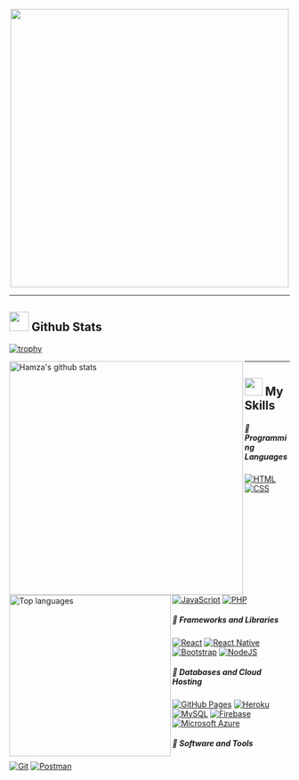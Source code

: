 <!-- ### Hi there 👋

<p align="center"><img width="50%" src="https://github.com/alansmathew/alansmathew/raw/master/lang.gif" alt="lang image here" /></p> -->


<p align="center">
<img display="flex" align="center" justify-content="center" width="500" src="https://pimp-my-readme.webapp.io/pimp-my-readme/wavy-banner?subtitle=I%20build%20things%20for%20the%20web%20%F0%9F%8E%A8%F0%9F%92%BB%E2%9D%A4%EF%B8%8F&title=Hey%2C%20I%27m%20Hamza%20%F0%9F%91%8B" />
</p>

<!-- <p align="center">
<a href="https://app.daily.dev/hzeghari"><img src="https://github.com/hzeghari/hzeghari/blob/main/devcard.svg" width="400" alt="Hamza Zeghari's Dev Card"/></a>
</p> -->

<hr>
<h2>  <img src = "https://i.pinimg.com/originals/65/c4/f4/65c4f452571be1261e9c623f7da488ac.gif" width = 35px> Github Stats </h2>

[![trophy](https://github-profile-trophy.vercel.app/?username=hzeghari&theme=gruvbox)](https://github.com/ryo-ma/github-profile-trophy)

<a href="https://github.com/hzeghari">
  <img align="left" width="420" src="https://github-readme-stats.vercel.app/api?username=hzeghari&count_private=true&show_icons=true&theme=onedark&hide=stars" alt="Hamza's github stats" />
</a>
<a href="https://github.com/hzeghari">
  <img align="left" width="290" src="https://github-readme-stats.vercel.app/api/top-langs/?username=hzeghari&layout=compact&theme=react" alt="Top languages" />
</a>

<hr>

<h2><img src = "https://media2.giphy.com/media/QssGEmpkyEOhBCb7e1/giphy.gif?cid=ecf05e47a0n3gi1bfqntqmob8g9aid1oyj2wr3ds3mg700bl&rid=giphy.gif" width = 32px> My Skills</f2> 

##### 💪 Programming Languages

<p>
    <a href="https://github.com/search?q=user%3ADenverCoder1+is%3Arepo+language%3Ahtml"><img alt="HTML" src="https://img.shields.io/badge/HTML-2c292d.svg?style=for-the-badge&logo=html5&logoColor=ffffff"></a>
    <a href="https://github.com/search?q=user%3ADenverCoder1+is%3Arepo+language%3Acss"><img alt="CSS" src="https://img.shields.io/badge/CSS-2c292d.svg?style=for-the-badge&logo=css3&logoColor=ffffff"></a>
    <a href="https://github.com/search?q=user%3ADenverCoder1+is%3Arepo+language%3Ajavascript"><img alt="JavaScript" src="https://img.shields.io/badge/JavaScript-2c292d.svg?style=for-the-badge&logo=javascript&logoColor=ffffff"></a>
    <a href="https://github.com/search?q=user%3ADenverCoder1+is%3Arepo+language%3Aphp"><img alt="PHP" src="https://img.shields.io/badge/PHP-2c292d.svg?style=for-the-badge&logo=php&logoColor=ffffff"></a>
    
</p>


##### 💪 Frameworks and Libraries

<p>
    <a href="#"><img alt="React" src="https://img.shields.io/badge/React-2c292d?style=for-the-badge&logo=react&logoColor=ffffff"></a>
    <a href="#"><img alt="React Native" src="https://img.shields.io/badge/React_Native-2c292d?style=for-the-badge&logo=react&logoColor=ffffff"></a>
    <a href="#"><img alt="Bootstrap" src="https://img.shields.io/badge/Bootstrap-2c292d?style=for-the-badge&logo=bootstrap&logoColor=ffffff"></a>
    <a href="https://github.com/search?q=user%3ADenverCoder1+is%3Arepo+language%3Ajavascript"><img alt="NodeJS" src="https://img.shields.io/badge/Node.js-2c292d.svg?style=for-the-badge&logo=node.js&logoColor=ffffff"></a>

</p>

##### 💪 Databases and Cloud Hosting

<p>
    <a href="#"><img alt="GitHub Pages" src="https://img.shields.io/badge/GitHub%20Pages-2c292d.svg?style=for-the-badge&logo=github&logoColor=ffffff"></a>
    <a href="#"><img alt="Heroku" src="https://img.shields.io/badge/Heroku-2c292d.svg?style=for-the-badge&logo=heroku&logoColor=ffffff"></a>
    <a href="#"><img alt="MySQL" src="https://img.shields.io/badge/MySQL-2c292d?style=for-the-badge&logo=mysql&logoColor=ffffff"></a>
    <a href="#"><img alt="Firebase" src ="https://img.shields.io/badge/Firebase-2c292d.svg?style=for-the-badge&logo=firebase&logoColor=ffffff"></a>
    <a href="#"><img alt="Microsoft Azure" src ="https://img.shields.io/badge/Microsoft_Azure-2c292d?style=for-the-badge&logo=microsoft-azure&logoColor=ffffff"></a>
</p>

##### 💪 Software and Tools

<p>
    <a href="#"><img alt="Git" src="https://img.shields.io/badge/Git-2c292d.svg?style=for-the-badge&logo=git&logoColor=ffffff"></a>
    <a href="#"><img alt="Postman" src="https://img.shields.io/badge/Postman-2c292d?style=for-the-badge&logo=postman&logoColor=ffffff"></a>
</p>

<!-- ##### 💪 Workspace
<p>
    <a href="#"><img alt="Macbook Air M1" src="https://img.shields.io/badge/Apple-MacBook_Air_2020-2c292d?style=for-the-badge&logo=apple&logoColor=ffffff"></a>
    <a href="#"><img alt="Spotify" src="https://img.shields.io/badge/Spotify-2c292d?&style=for-the-badge&logo=spotify&logoColor=ffffff"></a>
</p>
<br> -->

<!-- <br><br>
<br />

## Languages and Tools:

<img align="left" alt="HTML5" width="32px" src="https://img.icons8.com/color/48/000000/html-5.png"/>
<img align="left" alt="CSS3" width="32px" src="https://img.icons8.com/color/48/000000/css3.png"/>
<img align="left" alt="Bootstrap" width="32px" src="https://img.icons8.com/color/48/000000/bootstrap.png"/>
<img align="left" alt="Sass" width="32px" src="https://raw.githubusercontent.com/github/explore/80688e429a7d4ef2fca1e82350fe8e3517d3494d/topics/sass/sass.png" />
<img align="left" alt="JavaScript" width="32px" src="https://raw.githubusercontent.com/github/explore/80688e429a7d4ef2fca1e82350fe8e3517d3494d/topics/javascript/javascript.png" />
<img align="left" alt="React" width="32px" src="https://raw.githubusercontent.com/github/explore/80688e429a7d4ef2fca1e82350fe8e3517d3494d/topics/react/react.png" />
<img align="left" alt="Tailwind" width="32px" src="https://iconape.com/wp-content/files/an/351546/png/tailwind-css-logo.png" />
<img align="left" alt="styled-components" width="32px" src="https://styled-components.com/logo.png"/>
<img align="left" alt="GitHub" width="32px" src="https://raw.githubusercontent.com/github/explore/78df643247d429f6cc873026c0622819ad797942/topics/github/github.png" />
<img align="left" alt="Visual Studio Code" width="32px" src="https://raw.githubusercontent.com/github/explore/80688e429a7d4ef2fca1e82350fe8e3517d3494d/topics/visual-studio-code/visual-studio-code.png" />
<img align="left" alt="Nodejs" width="32px" src="https://img.icons8.com/color/54087/nodejs.png" />
<img align="left" alt="mongodb" width="32px" src="https://img.icons8.com/color/48/000000/mongodb.png"/>
<img align="left" alt="Figma" width="32px" src="https://img.icons8.com/color/48/000000/figma--v1.png"/>
<img align="left" alt="Wordpress" width="32px" src="https://img.icons8.com/color/48/000000/wordpress.png"/>
<br><br>
<br />


<br /> <br /> <br /> -->

<!--
**hzeghari/hzeghari** is a ✨ _special_ ✨ repository because its `README.md` (this file) appears on your GitHub profile.

Here are some ideas to get you started:

- 🔭 I’m currently working on ...
- 🌱 I’m currently learning ...
- 👯 I’m looking to collaborate on ...
- 🤔 I’m looking for help with ...
- 💬 Ask me about ...
- 📫 How to reach me: ...
- 😄 Pronouns: ...
- ⚡ Fun fact: ...
-->
